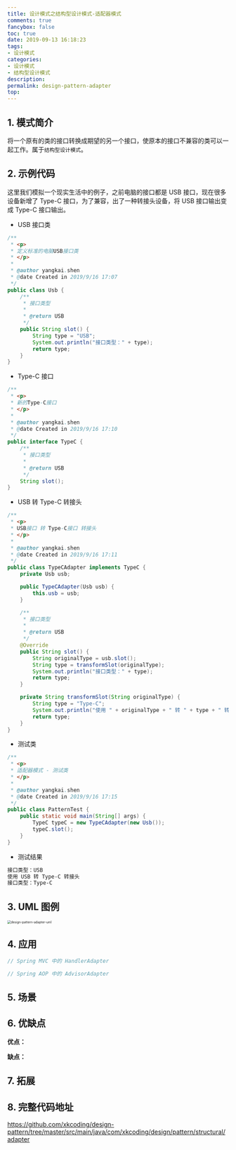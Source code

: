 ```yaml
---
title: 设计模式之结构型设计模式-适配器模式
comments: true
fancybox: false
toc: true
date: 2019-09-13 16:18:23
tags:
- 设计模式
categories:
- 设计模式
- 结构型设计模式
description:
permalink: design-pattern-adapter
top:
---
```

## 1. 模式简介

将一个原有的类的接口转换成期望的另一个接口，使原本的接口不兼容的类可以一起工作。属于`结构型设计模式`。

<!--more-->

## 2. 示例代码

这里我们模拟一个现实生活中的例子，之前电脑的接口都是 USB 接口，现在很多设备新增了 Type-C 接口，为了兼容，出了一种转接头设备，将 USB 接口输出变成 Type-C 接口输出。

- USB 接口类

```java
/**
 * <p>
 * 定义标准的电脑USB接口类
 * </p>
 *
 * @author yangkai.shen
 * @date Created in 2019/9/16 17:07
 */
public class Usb {
    /**
     * 接口类型
     *
     * @return USB
     */
    public String slot() {
        String type = "USB";
        System.out.println("接口类型：" + type);
        return type;
    }
}
```

- Type-C 接口

```java
/**
 * <p>
 * 新的Type-C接口
 * </p>
 *
 * @author yangkai.shen
 * @date Created in 2019/9/16 17:10
 */
public interface TypeC {
    /**
     * 接口类型
     *
     * @return USB
     */
    String slot();
}
```

- USB 转 Type-C 转接头

```java
/**
 * <p>
 * USB接口 转 Type-C接口 转接头
 * </p>
 *
 * @author yangkai.shen
 * @date Created in 2019/9/16 17:11
 */
public class TypeCAdapter implements TypeC {
    private Usb usb;

    public TypeCAdapter(Usb usb) {
        this.usb = usb;
    }

    /**
     * 接口类型
     *
     * @return USB
     */
    @Override
    public String slot() {
        String originalType = usb.slot();
        String type = transformSlot(originalType);
        System.out.println("接口类型：" + type);
        return type;
    }

    private String transformSlot(String originalType) {
        String type = "Type-C";
        System.out.println("使用 " + originalType + " 转 " + type + " 转接头");
        return type;
    }
}
```

- 测试类

```java
/**
 * <p>
 * 适配器模式 - 测试类
 * </p>
 *
 * @author yangkai.shen
 * @date Created in 2019/9/16 17:15
 */
public class PatternTest {
    public static void main(String[] args) {
        TypeC typeC = new TypeCAdapter(new Usb());
        typeC.slot();
    }
}
```

- 测试结果

```bash
接口类型：USB
使用 USB 转 Type-C 转接头
接口类型：Type-C
```

## 3. UML 图例

<img src="https://static.xkcoding.com/blog/2019-09-29-design-pattern-adapter-uml.png" alt="design-pattern-adapter-uml" style="zoom:50%;" />


## 4. 应用

```java
// Spring MVC 中的 HandlerAdapter

// Spring AOP 中的 AdvisorAdapter
```

## 5. 场景



## 6. 优缺点

**优点：** 

**缺点：** 

## 7. 拓展


## 8. 完整代码地址

https://github.com/xkcoding/design-pattern/tree/master/src/main/java/com/xkcoding/design/pattern/structural/adapter